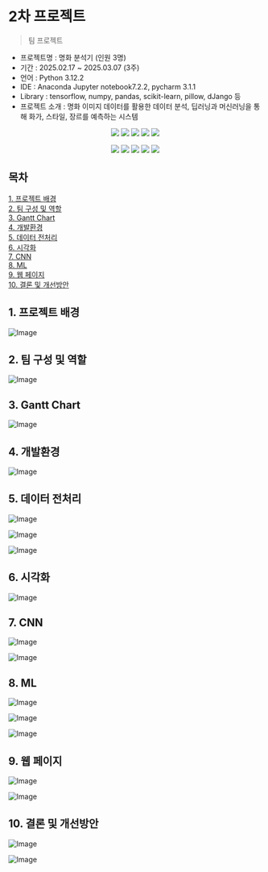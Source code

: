 # 2차 프로젝트
> 팀 프로젝트

- 프로젝트명 : 명화 분석기 (인원 3명)
- 기간 : 2025.02.17 ~ 2025.03.07 (3주)
- 언어 : Python 3.12.2
- IDE : Anaconda Jupyter notebook7.2.2, pycharm 3.1.1
- Library : tensorflow, numpy, pandas, scikit-learn, pillow, dJango 등
- 프로젝트 소개 : 명화 이미지 데이터를 활용한 데이터 분석, 딥러닝과 머신러닝을 통해 화가, 스타일, 장르를 예측하는 시스템

<div align=center>
  <img src="https://img.shields.io/badge/python-3776AB?style=for-the-badge&logo=python&logoColor=white"> 
  <img src="https://img.shields.io/badge/tensorflow-FF6F00?style=for-the-badge&logo=tensorflow&logoColor=white">
  <img src="https://img.shields.io/badge/scikitlearn-F7931E?style=for-the-badge&logo=scikitlearn&logoColor=white">
  <img src="https://img.shields.io/badge/numpy-013243?style=for-the-badge&logo=numpy&logoColor=white">
  <img src="https://img.shields.io/badge/pandas-150458?style=for-the-badge&logo=pandas&logoColor=white">
  <p>
  <img src="https://img.shields.io/badge/Anaconda-44A833?style=for-the-badge&logo=Anaconda&logoColor=white"> 
  <img src="https://img.shields.io/badge/jupyter-F37626?style=for-the-badge&logo=jupyter&logoColor=white">
  <img src="https://img.shields.io/badge/pycharm-000000?style=for-the-badge&logo=pycharm&logoColor=white">
  <img src="https://img.shields.io/badge/django-092E20?style=for-the-badge&logo=django&logoColor=white">
  <img src="https://img.shields.io/badge/GitHub-181717?style=for-the-badge&logo=GitHub&logoColor=white">
</div>

## 목차
[1. 프로젝트 배경](https://github.com/sehyeon24/2ndTeamProject?tab=readme-ov-file#1-%ED%94%84%EB%A1%9C%EC%A0%9D%ED%8A%B8-%EB%B0%B0%EA%B2%BD)<br>
[2. 팀 구성 및 역할](https://github.com/sehyeon24/2ndTeamProject?tab=readme-ov-file#2-%ED%8C%80-%EA%B5%AC%EC%84%B1-%EB%B0%8F-%EC%97%AD%ED%95%A0)<br>
[3. Gantt Chart](https://github.com/sehyeon24/2ndTeamProject?tab=readme-ov-file#3-gantt-chart)<br>
[4. 개발환경](https://github.com/sehyeon24/2ndTeamProject?tab=readme-ov-file#4-%EA%B0%9C%EB%B0%9C%ED%99%98%EA%B2%BD)<br>
[5. 데이터 전처리](https://github.com/sehyeon24/2ndTeamProject?tab=readme-ov-file#5-%EB%8D%B0%EC%9D%B4%ED%84%B0-%EC%A0%84%EC%B2%98%EB%A6%AC)<br>
[6. 시각화](https://github.com/sehyeon24/2ndTeamProject?tab=readme-ov-file#6-%EC%8B%9C%EA%B0%81%ED%99%94)<br>
[7. CNN](https://github.com/sehyeon24/2ndTeamProject?tab=readme-ov-file#7-cnn)<br>
[8. ML](https://github.com/sehyeon24/2ndTeamProject?tab=readme-ov-file#8-ml)<br>
[9. 웹 페이지](https://github.com/sehyeon24/2ndTeamProject?tab=readme-ov-file#9-%EC%9B%B9-%ED%8E%98%EC%9D%B4%EC%A7%80)<br>
[10. 결론 및 개선방안](https://github.com/sehyeon24/2ndTeamProject?tab=readme-ov-file#10-%EA%B2%B0%EB%A1%A0-%EB%B0%8F-%EA%B0%9C%EC%84%A0%EB%B0%A9%EC%95%88)<br>

## 1. 프로젝트 배경
![Image](https://github.com/user-attachments/assets/2e3bf1ca-846f-4c29-8a1a-97efbecbb6ed)
## 2. 팀 구성 및 역할
![Image](https://github.com/user-attachments/assets/5eeec64a-482f-4429-b416-1591ef438cdb)
## 3. Gantt Chart
![Image](https://github.com/user-attachments/assets/be97aa0a-3513-4ee6-afdd-fddddea50987)
## 4. 개발환경
![Image](https://github.com/user-attachments/assets/59006580-6dfb-4abe-a76b-ddcbaf5f85b9)
## 5. 데이터 전처리
![Image](https://github.com/user-attachments/assets/7bee51d5-39ab-4957-a127-764afff6eb2d)

![Image](https://github.com/user-attachments/assets/9156324a-f229-45be-acd0-300f1d25292e)

![Image](https://github.com/user-attachments/assets/2183dd45-cbd5-4738-8dc4-d57587fbe4e3)
## 6. 시각화
![Image](https://github.com/user-attachments/assets/b94dec54-9bb4-4218-b501-b60db30bfbb1)
## 7. CNN
![Image](https://github.com/user-attachments/assets/fe371a8d-a561-468c-ab6c-b33c6d541a11)

![Image](https://github.com/user-attachments/assets/d49f642e-e18a-468c-ba28-22b640c95135)
## 8. ML
![Image](https://github.com/user-attachments/assets/bf4c7493-7da7-4fa2-9fbd-8598bce6fb88)

![Image](https://github.com/user-attachments/assets/ffb005b4-9b47-4fe1-bd19-8ae6762ce1fb)

![Image](https://github.com/user-attachments/assets/8a951b04-d621-4b63-910f-c954a225ff9a)
## 9. 웹 페이지
![Image](https://github.com/user-attachments/assets/9bb1bcb8-20e9-4ccf-a74e-e0d085ff94f7)

![Image](https://github.com/user-attachments/assets/d8adebd8-3dbe-44d3-a60c-9a990f6481e5)
## 10. 결론 및 개선방안
![Image](https://github.com/user-attachments/assets/36b8381b-ccdd-4e73-8a15-93ea0ab7b713)

![Image](https://github.com/user-attachments/assets/bd583090-3ebe-43c8-8813-8f27caa6d120)